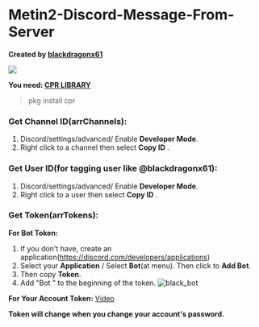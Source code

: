 # Metin2-Discord-Message-From-Server

**Created by [blackdragonx61](https://metin2.dev/board/profile/14335-mali/)**

[![](https://img.youtube.com/vi/Fk2tgETGAI0/maxresdefault.jpg)](https://youtu.be/Fk2tgETGAI0)

**You need: [CPR LIBRARY](https://github.com/libcpr/cpr)**

> pkg install cpr

### Get Channel ID(arrChannels):
1) Discord/settings/advanced/ Enable **Developer Mode**.
2) Right click to a channel then select **Copy ID** .

### Get User ID(for tagging user like @blackdragonx61):
1) Discord/settings/advanced/ Enable **Developer Mode**.
2) Right click to a user then select **Copy ID** .

### Get Token(arrTokens):
**For Bot Token:**
1) If you don't have, create an application(https://discord.com/developers/applications)
2) Select your **Application** / Select **Bot**(at menu). Then click to **Add Bot**.
3) Then copy **Token**.
4) Add "Bot " to the beginning of the token.
![black_bot](https://user-images.githubusercontent.com/33325253/151564666-7dd11678-a1c2-432e-bcbd-d10c5f581e4d.png)

**For Your Account Token:** [Video](https://youtu.be/YEgFvgg7ZPI)

**Token will change when you change your account's password.**
